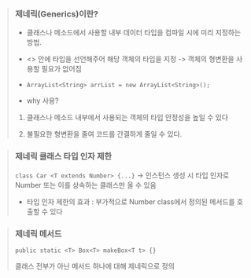 > ### 제네릭(Generics)이란?
>
> - 클래스나 메소드에서 사용할 내부 데이터 타입을 컴파일 시에 미리 지정하는 방법.
>
> - <> 안에 타입을 선언해주어 해당 객체의 타입을 지정 -> 객체의 형변환을 사용할 필요가 없어짐
>
> - `ArrayList<String> arrList = new ArrayList<String>();`
>
> - why 사용?
>  
> 1. 클래스나 메소드 내부에서 사용되는 객체의 타입 안정성을 높일 수 있다
>
> 2. 불필요한 형변환을 줄여 코드를 간결하게 줄일 수 있다.

> ### 제네릭 클래스 타입 인자 제한
>
> `class Car <T extends Number> {...}` -> 인스턴스 생성 시 타입 인자로 Number 또는 이를 상속하는 클래스만 올 수 있음
>
> - 타입 인자 제한의 효과 : 부가적으로 Number class에서 정의된 메서드를 호출할 수 있다

> ### 제네릭 메서드
>
> `public static <T> Box<T> makeBox<T t> {}`
> 
> 클래스 전부가 아닌 메서드 하나에 대해 제네릭으로 정의


